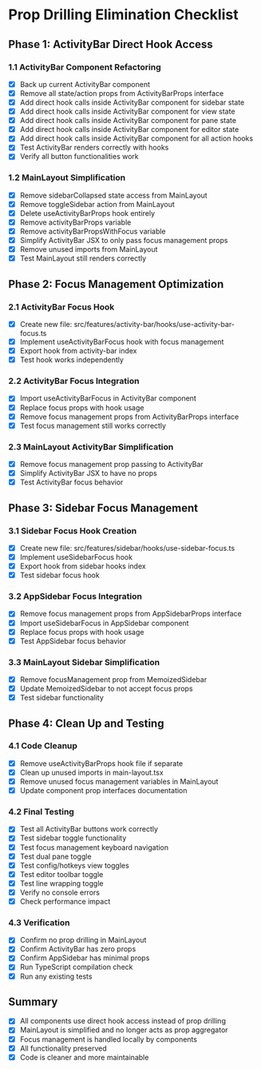 # Prop Drilling Elimination Checklist

## Phase 1: ActivityBar Direct Hook Access

### 1.1 ActivityBar Component Refactoring

- [x] Back up current ActivityBar component
- [x] Remove all state/action props from ActivityBarProps interface
- [x] Add direct hook calls inside ActivityBar component for sidebar state
- [x] Add direct hook calls inside ActivityBar component for view state
- [x] Add direct hook calls inside ActivityBar component for pane state
- [x] Add direct hook calls inside ActivityBar component for editor state
- [x] Add direct hook calls inside ActivityBar component for all action hooks
- [x] Test ActivityBar renders correctly with hooks
- [x] Verify all button functionalities work

### 1.2 MainLayout Simplification

- [x] Remove sidebarCollapsed state access from MainLayout
- [x] Remove toggleSidebar action from MainLayout
- [x] Delete useActivityBarProps hook entirely
- [x] Remove activityBarProps variable
- [x] Remove activityBarPropsWithFocus variable
- [x] Simplify ActivityBar JSX to only pass focus management props
- [x] Remove unused imports from MainLayout
- [x] Test MainLayout still renders correctly

## Phase 2: Focus Management Optimization

### 2.1 ActivityBar Focus Hook

- [x] Create new file: src/features/activity-bar/hooks/use-activity-bar-focus.ts
- [x] Implement useActivityBarFocus hook with focus management
- [x] Export hook from activity-bar index
- [x] Test hook works independently

### 2.2 ActivityBar Focus Integration

- [x] Import useActivityBarFocus in ActivityBar component
- [x] Replace focus props with hook usage
- [x] Remove focus management props from ActivityBarProps interface
- [x] Test focus management still works correctly

### 2.3 MainLayout ActivityBar Simplification

- [x] Remove focus management prop passing to ActivityBar
- [x] Simplify ActivityBar JSX to have no props
- [x] Test ActivityBar focus behavior

## Phase 3: Sidebar Focus Management

### 3.1 Sidebar Focus Hook Creation

- [x] Create new file: src/features/sidebar/hooks/use-sidebar-focus.ts
- [x] Implement useSidebarFocus hook
- [x] Export hook from sidebar hooks index
- [x] Test sidebar focus hook

### 3.2 AppSidebar Focus Integration

- [x] Remove focus management props from AppSidebarProps interface
- [x] Import useSidebarFocus in AppSidebar component
- [x] Replace focus props with hook usage
- [x] Test AppSidebar focus behavior

### 3.3 MainLayout Sidebar Simplification

- [x] Remove focusManagement prop from MemoizedSidebar
- [x] Update MemoizedSidebar to not accept focus props
- [x] Test sidebar functionality

## Phase 4: Clean Up and Testing

### 4.1 Code Cleanup

- [x] Remove useActivityBarProps hook file if separate
- [x] Clean up unused imports in main-layout.tsx
- [x] Remove unused focus management variables in MainLayout
- [x] Update component prop interfaces documentation

### 4.2 Final Testing

- [x] Test all ActivityBar buttons work correctly
- [x] Test sidebar toggle functionality
- [x] Test focus management keyboard navigation
- [x] Test dual pane toggle
- [x] Test config/hotkeys view toggles
- [x] Test editor toolbar toggle
- [x] Test line wrapping toggle
- [x] Verify no console errors
- [x] Check performance impact

### 4.3 Verification

- [x] Confirm no prop drilling in MainLayout
- [x] Confirm ActivityBar has zero props
- [x] Confirm AppSidebar has minimal props
- [x] Run TypeScript compilation check
- [x] Run any existing tests

## Summary

- [x] All components use direct hook access instead of prop drilling
- [x] MainLayout is simplified and no longer acts as prop aggregator
- [x] Focus management is handled locally by components
- [x] All functionality preserved
- [x] Code is cleaner and more maintainable

